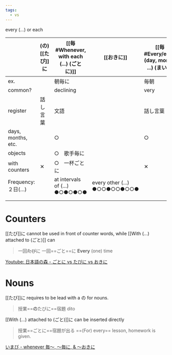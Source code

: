 ```yaml
---
tags:
  - vs
---
```

every (...) or each

|                    | (の)[[たび]]に | [[毎#Whenever, with each (...) (ごとに)]] | [[おきに]]                          | [[毎#Every/each (day, month, ...) (まい)]] |
| ------------------ | ---------- | ------------------------------------- | -------------------------------- | --------------------------------------- |
| ex.                |            | 朝毎に                                   |                                  | 毎朝                                      |
| common?            |            | declining                             |                                  | very                                    |
| register           | 話し言葉       | 文語                                    |                                  | 話し言葉                                    |
| days, months, etc. |            | ○                                     |                                  | ○                                       |
| objects            |            | ○　歌手毎に                                |                                  |                                         |
| with counters      | ✕          | ○　一杯ごとに                               |                                  | ✕                                       |
| Frequency: ２日(…)   |            | at intervals of (...)<br>●○●○●○●      | every other (...) <br>●○○●○○●○○● |                                         |
|                    |            |                                       |                                  |                                         |
|                    |            |                                       |                                  |                                         |

# Counters
[[たび]]に cannot be used in front of counter words, while [[With (...) attached to (ごと)]] can
>一回~~たび~~に
>一回==ごと==に 
>**Every** (one) time

[Youtube: 日本語の森 - ごとに vs たびに vs おきに](https://youtu.be/7-Xo_2f8bes?t=274)
# Nouns
[[たび]]に requires to be lead with a の for nouns.
>授業==**の**たびに==宿題
>dito

[[With (...) attached to (ごと)]]に can be inserted directly
>授業==ごとに==宿題が出る
>==(For) every== lesson, homework is given.

[いまび - whenever 毎～, ～毎に, & ～おきに](https://imabi.org/whenever-%e6%af%8e%ef%bd%9e-%ef%bd%9e%e6%af%8e%e3%81%ab-%ef%bd%9e%e3%81%8a%e3%81%8d%e3%81%ab/)